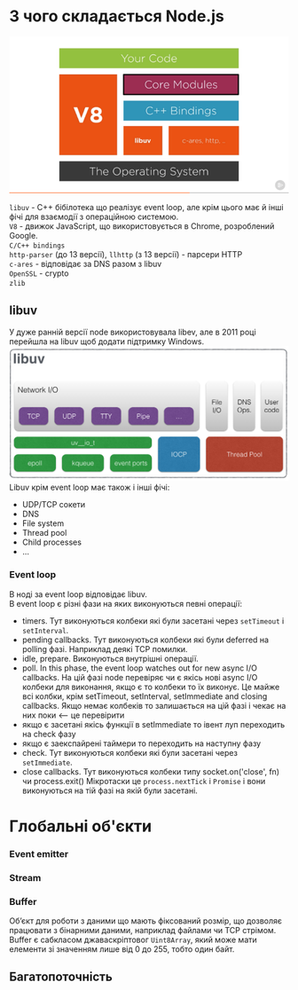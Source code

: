 # З чого складається Node.js
![alt text](./images/nodejsComponents.png)


`libuv` - C++ бібілотека що реалізує event loop, але крім цього має й інші фічі для взаємодії з операційною системою.  
`V8` - движок JavaScript, що використовується в Chrome, розроблений Google.  
`C/C++ bindings`  
`http-parser` (до 13 версії), `llhttp` (з 13 версії) - парсери HTTP  
`c-ares` - відповідає за DNS разом з libuv  
`OpenSSL` - crypto  
`zlib`  

## libuv
У дуже ранній версії node використовувала libev, але в 2011 році перейшла на libuv щоб додати підтримку Windows.
![alt text](./images/libuv.png)
Libuv крім event loop має також і інші фічі:
- UDP/TCP сокети
- DNS
- File system
- Thread pool
- Child processes  
- ...

### Event loop
В ноді за event loop відповідає libuv.   
В event loop є різні фази на яких виконуються певні операції:
- timers. Тут виконуються колбеки які були засетані через `setTimeout` і `setInterval`.
- pending callbacks. Тут виконуються колбеки які були deferred на polling фазі.
Наприклад деякі TCP помилки.
- idle, prepare. Виконуються внутрішні операції.
- poll. In this phase, the event loop watches out for new async I/O callbacks.
На цій фазі node перевіряє чи є якісь нові async I/O колбеки для виконання, якщо є то колбеки то їх виконує.
Це майже всі колбки, крім setTimeout, setInterval, setImmediate and closing callbacks.
Якщо немає колбеків то залишається на цій фазі і чекає на них поки <-- це перевірити
- якщо є засетані якісь функції в setImmediate то івент луп переходить на check фазу
- якщо є заекспайрені таймери то переходить на наступну фазу
- check. Тут виконуються колбеки які були засетані через `setImmediate`.
- close callbacks. Тут виконуються колбеки типу socket.on('close', fn) чи process.exit()
Мікротаски це `process.nextTick` і `Promise` і вони виконуються на тій фазі на якій були засетані.


# Глобальні об'єкти
### Event emitter
### Stream
### Buffer
Обʼєкт для роботи з даними що мають фіксований розмір, що дозволяє працювати з бінарними даними, наприклад файлами чи TCP стрімом.
Buffer є сабкласом джаваскріптовог `Uint8Array`, який може мати елементи зі значенням лише від 0 до 255, тобто один байт.

## Багатопоточність

